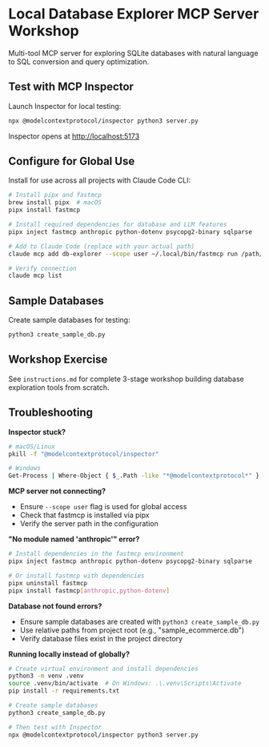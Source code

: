 # Local Database Explorer MCP Server Workshop

Multi-tool MCP server for exploring SQLite databases with natural language to SQL conversion and query optimization.

## Test with MCP Inspector

Launch Inspector for local testing:

```bash
npx @modelcontextprotocol/inspector python3 server.py
```

Inspector opens at [http://localhost:5173](http://localhost:5173)

## Configure for Global Use

Install for use across all projects with Claude Code CLI:

```bash
# Install pipx and fastmcp
brew install pipx  # macOS
pipx install fastmcp

# Install required dependencies for database and LLM features
pipx inject fastmcp anthropic python-dotenv psycopg2-binary sqlparse

# Add to Claude Code (replace with your actual path)
claude mcp add db-explorer --scope user ~/.local/bin/fastmcp run /path/to/your/MCP_workshop/server.py

# Verify connection
claude mcp list
```

## Sample Databases

Create sample databases for testing:

```bash
python3 create_sample_db.py
```

## Workshop Exercise

See `instructions.md` for complete 3-stage workshop building database exploration tools from scratch.

## Troubleshooting

**Inspector stuck?**
```bash
# macOS/Linux
pkill -f "@modelcontextprotocol/inspector"

# Windows
Get-Process | Where-Object { $_.Path -like "*@modelcontextprotocol*" } | Stop-Process
```

**MCP server not connecting?**
- Ensure `--scope user` flag is used for global access
- Check that fastmcp is installed via pipx
- Verify the server path in the configuration

**"No module named 'anthropic'" error?**
```bash
# Install dependencies in the fastmcp environment
pipx inject fastmcp anthropic python-dotenv psycopg2-binary sqlparse

# Or install fastmcp with dependencies
pipx uninstall fastmcp
pipx install fastmcp[anthropic,python-dotenv]
```

**Database not found errors?**
- Ensure sample databases are created with `python3 create_sample_db.py`
- Use relative paths from project root (e.g., "sample_ecommerce.db")
- Verify database files exist in the project directory

**Running locally instead of globally?**
```bash
# Create virtual environment and install dependencies
python3 -m venv .venv
source .venv/bin/activate  # On Windows: .\.venv\Scripts\Activate
pip install -r requirements.txt

# Create sample databases
python3 create_sample_db.py

# Then test with Inspector
npx @modelcontextprotocol/inspector python3 server.py
```